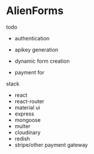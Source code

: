 # AlienForms

todo

- authentication

- apikey generation

- dynamic form creation

- payment for  


stack
  - react
  - react-router
  - material ui
  - express
  - mongoose
  - multer
  - cloudinary
  - redish
  - stripe/other payment gateway

  